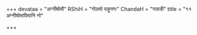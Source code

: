 +++
devataa = "अग्नीषोमौ"
RShiH = "गोतमो राहूगणः"
ChandaH = "गायत्री"
title = "११ अग्नीषोमाविमानि नो"

+++

